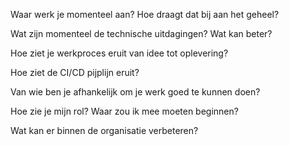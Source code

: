 
Waar werk je momenteel aan? Hoe draagt dat bij aan het geheel?

Wat zijn momenteel de technische uitdagingen? Wat kan beter?

Hoe ziet je werkproces eruit van idee tot oplevering?

Hoe ziet de CI/CD pijplijn eruit?

Van wie ben je afhankelijk om je werk goed te kunnen doen?

Hoe zie je mijn rol? Waar zou ik mee moeten beginnen?

Wat kan er binnen de organisatie verbeteren?

